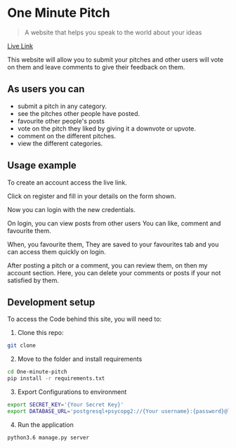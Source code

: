 # One Minute Pitch
> A website that helps you speak to the world about your ideas

[Live Link](https://dbminutepitch.herokuapp.com/)

This website will allow you to submit your pitches and other users will vote on them and leave comments to give their feedback on them.


## As users you can

* submit a pitch in any category.
* see the pitches other people have posted.
* favourite other people's posts
* vote on the pitch they liked by giving it a downvote or upvote.
* comment on the different pitches.
* view the different categories.

## Usage example

To create an account access the live link.

Click on register and fill in your details
on the form shown.

Now you can login with the new credentials.

On login, you can view posts from other users
You can like, comment and favourite them.

When, you favourite them, They are saved to your
favourites tab and you can access them quickly on login.

After posting a pitch or a comment, you can review them,
on then my account section. Here, you can delete your comments
or posts if your not satisfied by them.


## Development setup

To access the Code behind this site, you will need to:

1. Clone this repo:
  ```bash
  git clone 
  ```
2. Move to the folder and install requirements
  ```bash
  cd One-minute-pitch
  pip install -r requirements.txt
  ```
3. Export Configurations to environment
  ```bash
  export SECRET_KEY='{Your Secret Key}'
  export DATABASE_URL='postgresql+psycopg2://{Your username}:{password}@localhost/{Your database name}'
  ```
4. Run the application
  ```bash
  python3.6 manage.py server
